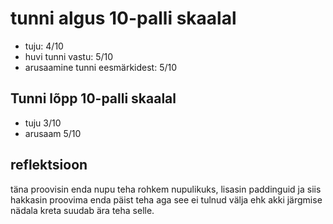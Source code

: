 # tunni algus 10-palli skaalal

-   tuju: 4/10
-   huvi tunni vastu: 5/10
-   arusaamine tunni eesmärkidest: 5/10

## Tunni lõpp 10-palli skaalal

-   tuju 3/10
-   arusaam 5/10

## reflektsioon

täna proovisin enda nupu teha rohkem nupulikuks, lisasin paddinguid ja siis hakkasin proovima enda päist teha aga see ei tulnud välja ehk akki järgmise nädala kreta suudab ära teha selle.
